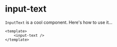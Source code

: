 # input-text

`InputText` is a cool component. Here's how to use it...

```
<template>
	<input-text />
</template>
```
